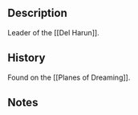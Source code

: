 ## Description
Leader of the [[Del Harun]].

## History
Found on the [[Planes of Dreaming]].

## Notes
